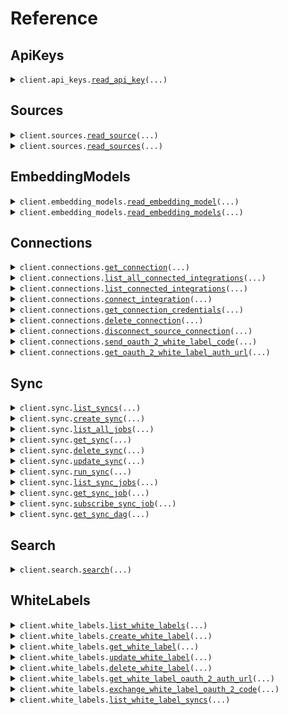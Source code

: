 # Reference
## ApiKeys
<details><summary><code>client.api_keys.<a href="src/airweave/api_keys/client.py">read_api_key</a>(...)</code></summary>
<dl>
<dd>

#### 📝 Description

<dl>
<dd>

<dl>
<dd>

Retrieve an API key by ID.

Args:
----
    db (AsyncSession): The database session.
    id (UUID): The ID of the API key.
    user (schemas.User): The current user.

Returns:
-------
    schemas.APIKey: The API key object.

Raises:
------
    HTTPException: If the API key is not found.
</dd>
</dl>
</dd>
</dl>

#### 🔌 Usage

<dl>
<dd>

<dl>
<dd>

```python
from airweave import AirweaveSDK

client = AirweaveSDK(
    api_key="YOUR_API_KEY",
)
client.api_keys.read_api_key(
    id="id",
    creds="creds",
)

```
</dd>
</dl>
</dd>
</dl>

#### ⚙️ Parameters

<dl>
<dd>

<dl>
<dd>

**id:** `str` 
    
</dd>
</dl>

<dl>
<dd>

**creds:** `str` 
    
</dd>
</dl>

<dl>
<dd>

**request_options:** `typing.Optional[RequestOptions]` — Request-specific configuration.
    
</dd>
</dl>
</dd>
</dl>


</dd>
</dl>
</details>

## Sources
<details><summary><code>client.sources.<a href="src/airweave/sources/client.py">read_source</a>(...)</code></summary>
<dl>
<dd>

#### 📝 Description

<dl>
<dd>

<dl>
<dd>

Get source by id.

Args:
----
    db (AsyncSession): The database session.
    short_name (str): The short name of the source.
    user (schemas.User): The current user.

Returns:
-------
    schemas.Source: The source object.
</dd>
</dl>
</dd>
</dl>

#### 🔌 Usage

<dl>
<dd>

<dl>
<dd>

```python
from airweave import AirweaveSDK

client = AirweaveSDK(
    api_key="YOUR_API_KEY",
)
client.sources.read_source(
    short_name="short_name",
    creds="creds",
)

```
</dd>
</dl>
</dd>
</dl>

#### ⚙️ Parameters

<dl>
<dd>

<dl>
<dd>

**short_name:** `str` 
    
</dd>
</dl>

<dl>
<dd>

**creds:** `str` 
    
</dd>
</dl>

<dl>
<dd>

**request_options:** `typing.Optional[RequestOptions]` — Request-specific configuration.
    
</dd>
</dl>
</dd>
</dl>


</dd>
</dl>
</details>

<details><summary><code>client.sources.<a href="src/airweave/sources/client.py">read_sources</a>(...)</code></summary>
<dl>
<dd>

#### 📝 Description

<dl>
<dd>

<dl>
<dd>

Get all sources for the current user.

Args:
-----
    db: The database session
    user: The current user

Returns:
--------
    list[schemas.Source]: The list of sources.
</dd>
</dl>
</dd>
</dl>

#### 🔌 Usage

<dl>
<dd>

<dl>
<dd>

```python
from airweave import AirweaveSDK

client = AirweaveSDK(
    api_key="YOUR_API_KEY",
)
client.sources.read_sources(
    creds="creds",
)

```
</dd>
</dl>
</dd>
</dl>

#### ⚙️ Parameters

<dl>
<dd>

<dl>
<dd>

**creds:** `str` 
    
</dd>
</dl>

<dl>
<dd>

**request_options:** `typing.Optional[RequestOptions]` — Request-specific configuration.
    
</dd>
</dl>
</dd>
</dl>


</dd>
</dl>
</details>

## EmbeddingModels
<details><summary><code>client.embedding_models.<a href="src/airweave/embedding_models/client.py">read_embedding_model</a>(...)</code></summary>
<dl>
<dd>

#### 📝 Description

<dl>
<dd>

<dl>
<dd>

Get embedding model by id.

Args:
----
    db (AsyncSession): The database session.
    short_name (str): The short name of the embedding model.
    user (schemas.User): The current user.

Returns:
-------
    schemas.EmbeddingModel: The embedding model object.
</dd>
</dl>
</dd>
</dl>

#### 🔌 Usage

<dl>
<dd>

<dl>
<dd>

```python
from airweave import AirweaveSDK

client = AirweaveSDK(
    api_key="YOUR_API_KEY",
)
client.embedding_models.read_embedding_model(
    short_name="short_name",
    creds="creds",
)

```
</dd>
</dl>
</dd>
</dl>

#### ⚙️ Parameters

<dl>
<dd>

<dl>
<dd>

**short_name:** `str` 
    
</dd>
</dl>

<dl>
<dd>

**creds:** `str` 
    
</dd>
</dl>

<dl>
<dd>

**request_options:** `typing.Optional[RequestOptions]` — Request-specific configuration.
    
</dd>
</dl>
</dd>
</dl>


</dd>
</dl>
</details>

<details><summary><code>client.embedding_models.<a href="src/airweave/embedding_models/client.py">read_embedding_models</a>(...)</code></summary>
<dl>
<dd>

#### 📝 Description

<dl>
<dd>

<dl>
<dd>

Get all embedding models.

Args:
----
    db (AsyncSession): The database session.
    user (schemas.User): The current user.

Returns:
-------
    list[schemas.EmbeddingModel]: The list of embedding models.
</dd>
</dl>
</dd>
</dl>

#### 🔌 Usage

<dl>
<dd>

<dl>
<dd>

```python
from airweave import AirweaveSDK

client = AirweaveSDK(
    api_key="YOUR_API_KEY",
)
client.embedding_models.read_embedding_models(
    creds="creds",
)

```
</dd>
</dl>
</dd>
</dl>

#### ⚙️ Parameters

<dl>
<dd>

<dl>
<dd>

**creds:** `str` 
    
</dd>
</dl>

<dl>
<dd>

**request_options:** `typing.Optional[RequestOptions]` — Request-specific configuration.
    
</dd>
</dl>
</dd>
</dl>


</dd>
</dl>
</details>

## Connections
<details><summary><code>client.connections.<a href="src/airweave/connections/client.py">get_connection</a>(...)</code></summary>
<dl>
<dd>

#### 📝 Description

<dl>
<dd>

<dl>
<dd>

Get a specific connection.

Args:
-----
    connection_id: The ID of the connection to get.
    db: The database session.
    user: The current user.

Returns:
-------
    schemas.Connection: The connection.
</dd>
</dl>
</dd>
</dl>

#### 🔌 Usage

<dl>
<dd>

<dl>
<dd>

```python
from airweave import AirweaveSDK

client = AirweaveSDK(
    api_key="YOUR_API_KEY",
)
client.connections.get_connection(
    connection_id="connection_id",
    creds="creds",
)

```
</dd>
</dl>
</dd>
</dl>

#### ⚙️ Parameters

<dl>
<dd>

<dl>
<dd>

**connection_id:** `str` 
    
</dd>
</dl>

<dl>
<dd>

**creds:** `str` 
    
</dd>
</dl>

<dl>
<dd>

**request_options:** `typing.Optional[RequestOptions]` — Request-specific configuration.
    
</dd>
</dl>
</dd>
</dl>


</dd>
</dl>
</details>

<details><summary><code>client.connections.<a href="src/airweave/connections/client.py">list_all_connected_integrations</a>(...)</code></summary>
<dl>
<dd>

#### 📝 Description

<dl>
<dd>

<dl>
<dd>

Get all active connections for the current user across all integration types.

Args:
-----
    db: The database session.
    user: The current user.

Returns:
-------
    list[schemas.Connection]: The list of connections.
</dd>
</dl>
</dd>
</dl>

#### 🔌 Usage

<dl>
<dd>

<dl>
<dd>

```python
from airweave import AirweaveSDK

client = AirweaveSDK(
    api_key="YOUR_API_KEY",
)
client.connections.list_all_connected_integrations(
    creds="creds",
)

```
</dd>
</dl>
</dd>
</dl>

#### ⚙️ Parameters

<dl>
<dd>

<dl>
<dd>

**creds:** `str` 
    
</dd>
</dl>

<dl>
<dd>

**request_options:** `typing.Optional[RequestOptions]` — Request-specific configuration.
    
</dd>
</dl>
</dd>
</dl>


</dd>
</dl>
</details>

<details><summary><code>client.connections.<a href="src/airweave/connections/client.py">list_connected_integrations</a>(...)</code></summary>
<dl>
<dd>

#### 📝 Description

<dl>
<dd>

<dl>
<dd>

Get all integrations of specified type connected to the current user.

Args:
-----
    integration_type (IntegrationType): The type of integration to get connections for.
    db (AsyncSession): The database session.
    user (schemas.User): The current user.

Returns:
-------
    list[schemas.Connection]: The list of connections.
</dd>
</dl>
</dd>
</dl>

#### 🔌 Usage

<dl>
<dd>

<dl>
<dd>

```python
from airweave import AirweaveSDK

client = AirweaveSDK(
    api_key="YOUR_API_KEY",
)
client.connections.list_connected_integrations(
    integration_type="source",
    creds="creds",
)

```
</dd>
</dl>
</dd>
</dl>

#### ⚙️ Parameters

<dl>
<dd>

<dl>
<dd>

**integration_type:** `IntegrationType` 
    
</dd>
</dl>

<dl>
<dd>

**creds:** `str` 
    
</dd>
</dl>

<dl>
<dd>

**request_options:** `typing.Optional[RequestOptions]` — Request-specific configuration.
    
</dd>
</dl>
</dd>
</dl>


</dd>
</dl>
</details>

<details><summary><code>client.connections.<a href="src/airweave/connections/client.py">connect_integration</a>(...)</code></summary>
<dl>
<dd>

#### 📝 Description

<dl>
<dd>

<dl>
<dd>

Connect to a source, destination, or embedding model.

Expects a POST body with:
```json
{
    "name": "required connection name",
    ... other config fields specific to the integration type ...
}
```

Args:
-----
    db: The database session.
    integration_type: The type of integration to connect to.
    short_name: The short name of the integration to connect to.
    name: The name of the connection.
    config_fields: The config fields for the integration.
    user: The current user.

Returns:
-------
    schemas.Connection: The connection.
</dd>
</dl>
</dd>
</dl>

#### 🔌 Usage

<dl>
<dd>

<dl>
<dd>

```python
from airweave import AirweaveSDK

client = AirweaveSDK(
    api_key="YOUR_API_KEY",
)
client.connections.connect_integration(
    integration_type="source",
    short_name="short_name",
    creds="creds",
    config_fields={"config_fields": {"key": "value"}},
)

```
</dd>
</dl>
</dd>
</dl>

#### ⚙️ Parameters

<dl>
<dd>

<dl>
<dd>

**integration_type:** `IntegrationType` 
    
</dd>
</dl>

<dl>
<dd>

**short_name:** `str` 
    
</dd>
</dl>

<dl>
<dd>

**creds:** `str` 
    
</dd>
</dl>

<dl>
<dd>

**config_fields:** `typing.Dict[str, typing.Optional[typing.Any]]` 
    
</dd>
</dl>

<dl>
<dd>

**name:** `typing.Optional[str]` 
    
</dd>
</dl>

<dl>
<dd>

**request_options:** `typing.Optional[RequestOptions]` — Request-specific configuration.
    
</dd>
</dl>
</dd>
</dl>


</dd>
</dl>
</details>

<details><summary><code>client.connections.<a href="src/airweave/connections/client.py">get_connection_credentials</a>(...)</code></summary>
<dl>
<dd>

#### 📝 Description

<dl>
<dd>

<dl>
<dd>

Get the credentials for a connection.

Args:
-----
    connection_id (UUID): The ID of the connection to get credentials for
    db (AsyncSession): The database session
    user (schemas.User): The current user

Returns:
-------
    decrypted_credentials (dict): The credentials for the connection
</dd>
</dl>
</dd>
</dl>

#### 🔌 Usage

<dl>
<dd>

<dl>
<dd>

```python
from airweave import AirweaveSDK

client = AirweaveSDK(
    api_key="YOUR_API_KEY",
)
client.connections.get_connection_credentials(
    connection_id="connection_id",
    creds="creds",
)

```
</dd>
</dl>
</dd>
</dl>

#### ⚙️ Parameters

<dl>
<dd>

<dl>
<dd>

**connection_id:** `str` 
    
</dd>
</dl>

<dl>
<dd>

**creds:** `str` 
    
</dd>
</dl>

<dl>
<dd>

**request_options:** `typing.Optional[RequestOptions]` — Request-specific configuration.
    
</dd>
</dl>
</dd>
</dl>


</dd>
</dl>
</details>

<details><summary><code>client.connections.<a href="src/airweave/connections/client.py">delete_connection</a>(...)</code></summary>
<dl>
<dd>

#### 📝 Description

<dl>
<dd>

<dl>
<dd>

Delete a connection.

Deletes the connection and integration credential.

Args:
-----
    db (AsyncSession): The database session
    connection_id (UUID): The ID of the connection to delete
    user (schemas.User): The current user

Returns:
--------
    connection (schemas.Connection): The deleted connection
</dd>
</dl>
</dd>
</dl>

#### 🔌 Usage

<dl>
<dd>

<dl>
<dd>

```python
from airweave import AirweaveSDK

client = AirweaveSDK(
    api_key="YOUR_API_KEY",
)
client.connections.delete_connection(
    connection_id="connection_id",
    creds="creds",
)

```
</dd>
</dl>
</dd>
</dl>

#### ⚙️ Parameters

<dl>
<dd>

<dl>
<dd>

**connection_id:** `str` 
    
</dd>
</dl>

<dl>
<dd>

**creds:** `str` 
    
</dd>
</dl>

<dl>
<dd>

**request_options:** `typing.Optional[RequestOptions]` — Request-specific configuration.
    
</dd>
</dl>
</dd>
</dl>


</dd>
</dl>
</details>

<details><summary><code>client.connections.<a href="src/airweave/connections/client.py">disconnect_source_connection</a>(...)</code></summary>
<dl>
<dd>

#### 📝 Description

<dl>
<dd>

<dl>
<dd>

Disconnect from a source connection.

Args:
-----
    db (AsyncSession): The database session
    connection_id (UUID): The ID of the connection to disconnect
    user (schemas.User): The current user

Returns:
--------
    connection (schemas.Connection): The disconnected connection
</dd>
</dl>
</dd>
</dl>

#### 🔌 Usage

<dl>
<dd>

<dl>
<dd>

```python
from airweave import AirweaveSDK

client = AirweaveSDK(
    api_key="YOUR_API_KEY",
)
client.connections.disconnect_source_connection(
    connection_id="connection_id",
    creds="creds",
)

```
</dd>
</dl>
</dd>
</dl>

#### ⚙️ Parameters

<dl>
<dd>

<dl>
<dd>

**connection_id:** `str` 
    
</dd>
</dl>

<dl>
<dd>

**creds:** `str` 
    
</dd>
</dl>

<dl>
<dd>

**request_options:** `typing.Optional[RequestOptions]` — Request-specific configuration.
    
</dd>
</dl>
</dd>
</dl>


</dd>
</dl>
</details>

<details><summary><code>client.connections.<a href="src/airweave/connections/client.py">send_oauth_2_white_label_code</a>(...)</code></summary>
<dl>
<dd>

#### 📝 Description

<dl>
<dd>

<dl>
<dd>

Exchange the OAuth2 authorization code for a white label integration.

Args:
-----
    db: The database session
    white_label_id: The ID of the white label integration
    code: The authorization code
    user: The current user
    background_tasks: The background tasks

Returns:
--------
    connection (schemas.Connection): The created connection
</dd>
</dl>
</dd>
</dl>

#### 🔌 Usage

<dl>
<dd>

<dl>
<dd>

```python
from airweave import AirweaveSDK

client = AirweaveSDK(
    api_key="YOUR_API_KEY",
)
client.connections.send_oauth_2_white_label_code(
    white_label_id="white_label_id",
    creds="creds",
    request="string",
)

```
</dd>
</dl>
</dd>
</dl>

#### ⚙️ Parameters

<dl>
<dd>

<dl>
<dd>

**white_label_id:** `str` 
    
</dd>
</dl>

<dl>
<dd>

**creds:** `str` 
    
</dd>
</dl>

<dl>
<dd>

**request:** `str` 
    
</dd>
</dl>

<dl>
<dd>

**request_options:** `typing.Optional[RequestOptions]` — Request-specific configuration.
    
</dd>
</dl>
</dd>
</dl>


</dd>
</dl>
</details>

<details><summary><code>client.connections.<a href="src/airweave/connections/client.py">get_oauth_2_white_label_auth_url</a>(...)</code></summary>
<dl>
<dd>

#### 📝 Description

<dl>
<dd>

<dl>
<dd>

Get the OAuth2 authorization URL for a white label integration.

Args:
-----
    db: The database session
    white_label_id: The ID of the white label integration
    user: The current user

Returns:
--------
    str: The OAuth2 authorization URL
</dd>
</dl>
</dd>
</dl>

#### 🔌 Usage

<dl>
<dd>

<dl>
<dd>

```python
from airweave import AirweaveSDK

client = AirweaveSDK(
    api_key="YOUR_API_KEY",
)
client.connections.get_oauth_2_white_label_auth_url(
    white_label_id="white_label_id",
    creds="creds",
)

```
</dd>
</dl>
</dd>
</dl>

#### ⚙️ Parameters

<dl>
<dd>

<dl>
<dd>

**white_label_id:** `str` 
    
</dd>
</dl>

<dl>
<dd>

**creds:** `str` 
    
</dd>
</dl>

<dl>
<dd>

**request_options:** `typing.Optional[RequestOptions]` — Request-specific configuration.
    
</dd>
</dl>
</dd>
</dl>


</dd>
</dl>
</details>

## Sync
<details><summary><code>client.sync.<a href="src/airweave/sync/client.py">list_syncs</a>(...)</code></summary>
<dl>
<dd>

#### 📝 Description

<dl>
<dd>

<dl>
<dd>

List all syncs for the current user.

Args:
-----
    db: The database session
    skip: The number of syncs to skip
    limit: The number of syncs to return
    with_source_connection: Whether to include the source connection in the response
    user: The current user

Returns:
--------
    list[schemas.Sync] | list[schemas.SyncWithSourceConnection]: A list of syncs
</dd>
</dl>
</dd>
</dl>

#### 🔌 Usage

<dl>
<dd>

<dl>
<dd>

```python
from airweave import AirweaveSDK

client = AirweaveSDK(
    api_key="YOUR_API_KEY",
)
client.sync.list_syncs(
    creds="creds",
)

```
</dd>
</dl>
</dd>
</dl>

#### ⚙️ Parameters

<dl>
<dd>

<dl>
<dd>

**creds:** `str` 
    
</dd>
</dl>

<dl>
<dd>

**skip:** `typing.Optional[int]` 
    
</dd>
</dl>

<dl>
<dd>

**limit:** `typing.Optional[int]` 
    
</dd>
</dl>

<dl>
<dd>

**with_source_connection:** `typing.Optional[bool]` 
    
</dd>
</dl>

<dl>
<dd>

**request_options:** `typing.Optional[RequestOptions]` — Request-specific configuration.
    
</dd>
</dl>
</dd>
</dl>


</dd>
</dl>
</details>

<details><summary><code>client.sync.<a href="src/airweave/sync/client.py">create_sync</a>(...)</code></summary>
<dl>
<dd>

#### 📝 Description

<dl>
<dd>

<dl>
<dd>

Create a new sync configuration.

Args:
-----
    db: The database session
    sync_in: The sync to create
    user: The current user
    background_tasks: The background tasks

Returns:
--------
    sync (schemas.Sync): The created sync
</dd>
</dl>
</dd>
</dl>

#### 🔌 Usage

<dl>
<dd>

<dl>
<dd>

```python
from airweave import AirweaveSDK

client = AirweaveSDK(
    api_key="YOUR_API_KEY",
)
client.sync.create_sync(
    creds="creds",
    name="name",
    source_connection_id="source_connection_id",
    destination_connection_ids=[
        "destination_connection_ids",
        "destination_connection_ids",
    ],
)

```
</dd>
</dl>
</dd>
</dl>

#### ⚙️ Parameters

<dl>
<dd>

<dl>
<dd>

**creds:** `str` 
    
</dd>
</dl>

<dl>
<dd>

**name:** `str` 
    
</dd>
</dl>

<dl>
<dd>

**source_connection_id:** `str` 
    
</dd>
</dl>

<dl>
<dd>

**destination_connection_ids:** `typing.Sequence[str]` 
    
</dd>
</dl>

<dl>
<dd>

**embedding_model_connection_id:** `typing.Optional[str]` 
    
</dd>
</dl>

<dl>
<dd>

**description:** `typing.Optional[str]` 
    
</dd>
</dl>

<dl>
<dd>

**cron_schedule:** `typing.Optional[str]` 
    
</dd>
</dl>

<dl>
<dd>

**next_scheduled_run:** `typing.Optional[dt.datetime]` 
    
</dd>
</dl>

<dl>
<dd>

**white_label_id:** `typing.Optional[str]` 
    
</dd>
</dl>

<dl>
<dd>

**white_label_user_identifier:** `typing.Optional[str]` 
    
</dd>
</dl>

<dl>
<dd>

**sync_metadata:** `typing.Optional[typing.Dict[str, typing.Optional[typing.Any]]]` 
    
</dd>
</dl>

<dl>
<dd>

**status:** `typing.Optional[SyncStatus]` 
    
</dd>
</dl>

<dl>
<dd>

**run_immediately:** `typing.Optional[bool]` 
    
</dd>
</dl>

<dl>
<dd>

**request_options:** `typing.Optional[RequestOptions]` — Request-specific configuration.
    
</dd>
</dl>
</dd>
</dl>


</dd>
</dl>
</details>

<details><summary><code>client.sync.<a href="src/airweave/sync/client.py">list_all_jobs</a>(...)</code></summary>
<dl>
<dd>

#### 📝 Description

<dl>
<dd>

<dl>
<dd>

List all sync jobs across all syncs.

Args:
-----
    db: The database session
    skip: The number of jobs to skip
    limit: The number of jobs to return
    status: Filter by job status
    user: The current user

Returns:
--------
    list[schemas.SyncJob]: A list of all sync jobs
</dd>
</dl>
</dd>
</dl>

#### 🔌 Usage

<dl>
<dd>

<dl>
<dd>

```python
from airweave import AirweaveSDK

client = AirweaveSDK(
    api_key="YOUR_API_KEY",
)
client.sync.list_all_jobs(
    creds="creds",
)

```
</dd>
</dl>
</dd>
</dl>

#### ⚙️ Parameters

<dl>
<dd>

<dl>
<dd>

**creds:** `str` 
    
</dd>
</dl>

<dl>
<dd>

**skip:** `typing.Optional[int]` 
    
</dd>
</dl>

<dl>
<dd>

**limit:** `typing.Optional[int]` 
    
</dd>
</dl>

<dl>
<dd>

**status:** `typing.Optional[typing.Union[str, typing.Sequence[str]]]` — Filter by job status
    
</dd>
</dl>

<dl>
<dd>

**request_options:** `typing.Optional[RequestOptions]` — Request-specific configuration.
    
</dd>
</dl>
</dd>
</dl>


</dd>
</dl>
</details>

<details><summary><code>client.sync.<a href="src/airweave/sync/client.py">get_sync</a>(...)</code></summary>
<dl>
<dd>

#### 📝 Description

<dl>
<dd>

<dl>
<dd>

Get a specific sync by ID.

Args:
-----
    db: The database session
    sync_id: The ID of the sync to get
    user: The current user

Returns:
--------
    sync (schemas.Sync): The sync
</dd>
</dl>
</dd>
</dl>

#### 🔌 Usage

<dl>
<dd>

<dl>
<dd>

```python
from airweave import AirweaveSDK

client = AirweaveSDK(
    api_key="YOUR_API_KEY",
)
client.sync.get_sync(
    sync_id="sync_id",
    creds="creds",
)

```
</dd>
</dl>
</dd>
</dl>

#### ⚙️ Parameters

<dl>
<dd>

<dl>
<dd>

**sync_id:** `str` 
    
</dd>
</dl>

<dl>
<dd>

**creds:** `str` 
    
</dd>
</dl>

<dl>
<dd>

**request_options:** `typing.Optional[RequestOptions]` — Request-specific configuration.
    
</dd>
</dl>
</dd>
</dl>


</dd>
</dl>
</details>

<details><summary><code>client.sync.<a href="src/airweave/sync/client.py">delete_sync</a>(...)</code></summary>
<dl>
<dd>

#### 📝 Description

<dl>
<dd>

<dl>
<dd>

Delete a sync configuration and optionally its associated data.

Args:
-----
    db: The database session
    sync_id: The ID of the sync to delete
    delete_data: Whether to delete the data associated with the sync
    user: The current user

Returns:
--------
    sync (schemas.Sync): The deleted sync
</dd>
</dl>
</dd>
</dl>

#### 🔌 Usage

<dl>
<dd>

<dl>
<dd>

```python
from airweave import AirweaveSDK

client = AirweaveSDK(
    api_key="YOUR_API_KEY",
)
client.sync.delete_sync(
    sync_id="sync_id",
    creds="creds",
)

```
</dd>
</dl>
</dd>
</dl>

#### ⚙️ Parameters

<dl>
<dd>

<dl>
<dd>

**sync_id:** `str` 
    
</dd>
</dl>

<dl>
<dd>

**creds:** `str` 
    
</dd>
</dl>

<dl>
<dd>

**delete_data:** `typing.Optional[bool]` 
    
</dd>
</dl>

<dl>
<dd>

**request_options:** `typing.Optional[RequestOptions]` — Request-specific configuration.
    
</dd>
</dl>
</dd>
</dl>


</dd>
</dl>
</details>

<details><summary><code>client.sync.<a href="src/airweave/sync/client.py">update_sync</a>(...)</code></summary>
<dl>
<dd>

#### 📝 Description

<dl>
<dd>

<dl>
<dd>

Update a sync configuration.

Args:
-----
    db: The database session
    sync_id: The ID of the sync to update
    sync_update: The sync update data
    user: The current user

Returns:
--------
    sync (schemas.Sync): The updated sync
</dd>
</dl>
</dd>
</dl>

#### 🔌 Usage

<dl>
<dd>

<dl>
<dd>

```python
from airweave import AirweaveSDK

client = AirweaveSDK(
    api_key="YOUR_API_KEY",
)
client.sync.update_sync(
    sync_id="sync_id",
    creds="creds",
)

```
</dd>
</dl>
</dd>
</dl>

#### ⚙️ Parameters

<dl>
<dd>

<dl>
<dd>

**sync_id:** `str` 
    
</dd>
</dl>

<dl>
<dd>

**creds:** `str` 
    
</dd>
</dl>

<dl>
<dd>

**name:** `typing.Optional[str]` 
    
</dd>
</dl>

<dl>
<dd>

**cron_schedule:** `typing.Optional[str]` 
    
</dd>
</dl>

<dl>
<dd>

**next_scheduled_run:** `typing.Optional[dt.datetime]` 
    
</dd>
</dl>

<dl>
<dd>

**white_label_id:** `typing.Optional[str]` 
    
</dd>
</dl>

<dl>
<dd>

**white_label_user_identifier:** `typing.Optional[str]` 
    
</dd>
</dl>

<dl>
<dd>

**sync_metadata:** `typing.Optional[typing.Dict[str, typing.Optional[typing.Any]]]` 
    
</dd>
</dl>

<dl>
<dd>

**status:** `typing.Optional[SyncStatus]` 
    
</dd>
</dl>

<dl>
<dd>

**request_options:** `typing.Optional[RequestOptions]` — Request-specific configuration.
    
</dd>
</dl>
</dd>
</dl>


</dd>
</dl>
</details>

<details><summary><code>client.sync.<a href="src/airweave/sync/client.py">run_sync</a>(...)</code></summary>
<dl>
<dd>

#### 📝 Description

<dl>
<dd>

<dl>
<dd>

Trigger a sync run.

Args:
-----
    db: The database session
    sync_id: The ID of the sync to run
    user: The current user
    background_tasks: The background tasks

Returns:
--------
    sync_job (schemas.SyncJob): The sync job
</dd>
</dl>
</dd>
</dl>

#### 🔌 Usage

<dl>
<dd>

<dl>
<dd>

```python
from airweave import AirweaveSDK

client = AirweaveSDK(
    api_key="YOUR_API_KEY",
)
client.sync.run_sync(
    sync_id="sync_id",
    creds="creds",
)

```
</dd>
</dl>
</dd>
</dl>

#### ⚙️ Parameters

<dl>
<dd>

<dl>
<dd>

**sync_id:** `str` 
    
</dd>
</dl>

<dl>
<dd>

**creds:** `str` 
    
</dd>
</dl>

<dl>
<dd>

**request_options:** `typing.Optional[RequestOptions]` — Request-specific configuration.
    
</dd>
</dl>
</dd>
</dl>


</dd>
</dl>
</details>

<details><summary><code>client.sync.<a href="src/airweave/sync/client.py">list_sync_jobs</a>(...)</code></summary>
<dl>
<dd>

#### 📝 Description

<dl>
<dd>

<dl>
<dd>

List all jobs for a specific sync.

Args:
-----
    db: The database session
    sync_id: The ID of the sync to list jobs for
    user: The current user

Returns:
--------
    list[schemas.SyncJob]: A list of sync jobs
</dd>
</dl>
</dd>
</dl>

#### 🔌 Usage

<dl>
<dd>

<dl>
<dd>

```python
from airweave import AirweaveSDK

client = AirweaveSDK(
    api_key="YOUR_API_KEY",
)
client.sync.list_sync_jobs(
    sync_id="sync_id",
    creds="creds",
)

```
</dd>
</dl>
</dd>
</dl>

#### ⚙️ Parameters

<dl>
<dd>

<dl>
<dd>

**sync_id:** `str` 
    
</dd>
</dl>

<dl>
<dd>

**creds:** `str` 
    
</dd>
</dl>

<dl>
<dd>

**request_options:** `typing.Optional[RequestOptions]` — Request-specific configuration.
    
</dd>
</dl>
</dd>
</dl>


</dd>
</dl>
</details>

<details><summary><code>client.sync.<a href="src/airweave/sync/client.py">get_sync_job</a>(...)</code></summary>
<dl>
<dd>

#### 📝 Description

<dl>
<dd>

<dl>
<dd>

Get details of a specific sync job.

Args:
-----
    db: The database session
    sync_id: The ID of the sync to list jobs for
    job_id: The ID of the job to get
    user: The current user

Returns:
--------
    sync_job (schemas.SyncJob): The sync job
</dd>
</dl>
</dd>
</dl>

#### 🔌 Usage

<dl>
<dd>

<dl>
<dd>

```python
from airweave import AirweaveSDK

client = AirweaveSDK(
    api_key="YOUR_API_KEY",
)
client.sync.get_sync_job(
    sync_id="sync_id",
    job_id="job_id",
    creds="creds",
)

```
</dd>
</dl>
</dd>
</dl>

#### ⚙️ Parameters

<dl>
<dd>

<dl>
<dd>

**sync_id:** `str` 
    
</dd>
</dl>

<dl>
<dd>

**job_id:** `str` 
    
</dd>
</dl>

<dl>
<dd>

**creds:** `str` 
    
</dd>
</dl>

<dl>
<dd>

**request_options:** `typing.Optional[RequestOptions]` — Request-specific configuration.
    
</dd>
</dl>
</dd>
</dl>


</dd>
</dl>
</details>

<details><summary><code>client.sync.<a href="src/airweave/sync/client.py">subscribe_sync_job</a>(...)</code></summary>
<dl>
<dd>

#### 📝 Description

<dl>
<dd>

<dl>
<dd>

Server-Sent Events (SSE) endpoint to subscribe to a sync job's progress.

Args:
-----
    job_id: The ID of the job to subscribe to
    request: The request object
    db: The database session

Returns:
--------
    StreamingResponse: The streaming response
</dd>
</dl>
</dd>
</dl>

#### 🔌 Usage

<dl>
<dd>

<dl>
<dd>

```python
from airweave import AirweaveSDK

client = AirweaveSDK(
    api_key="YOUR_API_KEY",
)
client.sync.subscribe_sync_job(
    job_id="job_id",
)

```
</dd>
</dl>
</dd>
</dl>

#### ⚙️ Parameters

<dl>
<dd>

<dl>
<dd>

**job_id:** `str` 
    
</dd>
</dl>

<dl>
<dd>

**request_options:** `typing.Optional[RequestOptions]` — Request-specific configuration.
    
</dd>
</dl>
</dd>
</dl>


</dd>
</dl>
</details>

<details><summary><code>client.sync.<a href="src/airweave/sync/client.py">get_sync_dag</a>(...)</code></summary>
<dl>
<dd>

#### 📝 Description

<dl>
<dd>

<dl>
<dd>

Get the DAG for a specific sync.
</dd>
</dl>
</dd>
</dl>

#### 🔌 Usage

<dl>
<dd>

<dl>
<dd>

```python
from airweave import AirweaveSDK

client = AirweaveSDK(
    api_key="YOUR_API_KEY",
)
client.sync.get_sync_dag(
    sync_id="sync_id",
    creds="creds",
)

```
</dd>
</dl>
</dd>
</dl>

#### ⚙️ Parameters

<dl>
<dd>

<dl>
<dd>

**sync_id:** `str` 
    
</dd>
</dl>

<dl>
<dd>

**creds:** `str` 
    
</dd>
</dl>

<dl>
<dd>

**request_options:** `typing.Optional[RequestOptions]` — Request-specific configuration.
    
</dd>
</dl>
</dd>
</dl>


</dd>
</dl>
</details>

## Search
<details><summary><code>client.search.<a href="src/airweave/search/client.py">search</a>(...)</code></summary>
<dl>
<dd>

#### 📝 Description

<dl>
<dd>

<dl>
<dd>

Search for documents within a specific sync.

Args:
-----
    db: The database session
    sync_id: The ID of the sync to search within
    query: The search query text
    response_type: Type of response (raw results or AI completion)
    user: The current user

Returns:
--------
    dict: A dictionary containing search results or AI completion
</dd>
</dl>
</dd>
</dl>

#### 🔌 Usage

<dl>
<dd>

<dl>
<dd>

```python
from airweave import AirweaveSDK

client = AirweaveSDK(
    api_key="YOUR_API_KEY",
)
client.search.search(
    sync_id="sync_id",
    query="query",
    creds="creds",
)

```
</dd>
</dl>
</dd>
</dl>

#### ⚙️ Parameters

<dl>
<dd>

<dl>
<dd>

**sync_id:** `str` — The ID of the sync to search within
    
</dd>
</dl>

<dl>
<dd>

**query:** `str` — Search query text
    
</dd>
</dl>

<dl>
<dd>

**creds:** `str` 
    
</dd>
</dl>

<dl>
<dd>

**response_type:** `typing.Optional[ResponseType]` — Type of response: raw search results or AI completion
    
</dd>
</dl>

<dl>
<dd>

**request_options:** `typing.Optional[RequestOptions]` — Request-specific configuration.
    
</dd>
</dl>
</dd>
</dl>


</dd>
</dl>
</details>

## WhiteLabels
<details><summary><code>client.white_labels.<a href="src/airweave/white_labels/client.py">list_white_labels</a>(...)</code></summary>
<dl>
<dd>

#### 📝 Description

<dl>
<dd>

<dl>
<dd>

List all white labels for the current user's organization.

Args:
-----
    db: The database session
    current_user: The current user

Returns:
--------
    list[schemas.WhiteLabel]: A list of white labels
</dd>
</dl>
</dd>
</dl>

#### 🔌 Usage

<dl>
<dd>

<dl>
<dd>

```python
from airweave import AirweaveSDK

client = AirweaveSDK(
    api_key="YOUR_API_KEY",
)
client.white_labels.list_white_labels(
    creds="creds",
)

```
</dd>
</dl>
</dd>
</dl>

#### ⚙️ Parameters

<dl>
<dd>

<dl>
<dd>

**creds:** `str` 
    
</dd>
</dl>

<dl>
<dd>

**request_options:** `typing.Optional[RequestOptions]` — Request-specific configuration.
    
</dd>
</dl>
</dd>
</dl>


</dd>
</dl>
</details>

<details><summary><code>client.white_labels.<a href="src/airweave/white_labels/client.py">create_white_label</a>(...)</code></summary>
<dl>
<dd>

#### 📝 Description

<dl>
<dd>

<dl>
<dd>

Create new white label integration.

Args:
-----
    db: The database session
    current_user: The current user
    white_label_in: The white label to create

Returns:
--------
    white_label (schemas.WhiteLabel): The created white label
</dd>
</dl>
</dd>
</dl>

#### 🔌 Usage

<dl>
<dd>

<dl>
<dd>

```python
from airweave import AirweaveSDK

client = AirweaveSDK(
    api_key="YOUR_API_KEY",
)
client.white_labels.create_white_label(
    creds="creds",
    name="name",
    source_short_name="source_short_name",
    redirect_url="redirect_url",
    client_id="client_id",
    client_secret="client_secret",
)

```
</dd>
</dl>
</dd>
</dl>

#### ⚙️ Parameters

<dl>
<dd>

<dl>
<dd>

**creds:** `str` 
    
</dd>
</dl>

<dl>
<dd>

**name:** `str` 
    
</dd>
</dl>

<dl>
<dd>

**source_short_name:** `str` 
    
</dd>
</dl>

<dl>
<dd>

**redirect_url:** `str` 
    
</dd>
</dl>

<dl>
<dd>

**client_id:** `str` 
    
</dd>
</dl>

<dl>
<dd>

**client_secret:** `str` 
    
</dd>
</dl>

<dl>
<dd>

**request_options:** `typing.Optional[RequestOptions]` — Request-specific configuration.
    
</dd>
</dl>
</dd>
</dl>


</dd>
</dl>
</details>

<details><summary><code>client.white_labels.<a href="src/airweave/white_labels/client.py">get_white_label</a>(...)</code></summary>
<dl>
<dd>

#### 📝 Description

<dl>
<dd>

<dl>
<dd>

Get a specific white label integration.

Args:
-----
    db: The database session
    white_label_id: The ID of the white label to get
    current_user: The current user

Returns:
--------
    white_label (schemas.WhiteLabel): The white label
</dd>
</dl>
</dd>
</dl>

#### 🔌 Usage

<dl>
<dd>

<dl>
<dd>

```python
from airweave import AirweaveSDK

client = AirweaveSDK(
    api_key="YOUR_API_KEY",
)
client.white_labels.get_white_label(
    white_label_id="white_label_id",
    creds="creds",
)

```
</dd>
</dl>
</dd>
</dl>

#### ⚙️ Parameters

<dl>
<dd>

<dl>
<dd>

**white_label_id:** `str` 
    
</dd>
</dl>

<dl>
<dd>

**creds:** `str` 
    
</dd>
</dl>

<dl>
<dd>

**request_options:** `typing.Optional[RequestOptions]` — Request-specific configuration.
    
</dd>
</dl>
</dd>
</dl>


</dd>
</dl>
</details>

<details><summary><code>client.white_labels.<a href="src/airweave/white_labels/client.py">update_white_label</a>(...)</code></summary>
<dl>
<dd>

#### 📝 Description

<dl>
<dd>

<dl>
<dd>

Update a white label integration.

Args:
-----
    db: The database session
    current_user: The current user
    white_label_id: The ID of the white label to update
    white_label_in: The white label to update

Returns:
--------
    white_label (schemas.WhiteLabel): The updated white label
</dd>
</dl>
</dd>
</dl>

#### 🔌 Usage

<dl>
<dd>

<dl>
<dd>

```python
from airweave import AirweaveSDK

client = AirweaveSDK(
    api_key="YOUR_API_KEY",
)
client.white_labels.update_white_label(
    white_label_id="white_label_id",
    creds="creds",
)

```
</dd>
</dl>
</dd>
</dl>

#### ⚙️ Parameters

<dl>
<dd>

<dl>
<dd>

**white_label_id:** `str` 
    
</dd>
</dl>

<dl>
<dd>

**creds:** `str` 
    
</dd>
</dl>

<dl>
<dd>

**name:** `typing.Optional[str]` 
    
</dd>
</dl>

<dl>
<dd>

**redirect_url:** `typing.Optional[str]` 
    
</dd>
</dl>

<dl>
<dd>

**client_id:** `typing.Optional[str]` 
    
</dd>
</dl>

<dl>
<dd>

**client_secret:** `typing.Optional[str]` 
    
</dd>
</dl>

<dl>
<dd>

**request_options:** `typing.Optional[RequestOptions]` — Request-specific configuration.
    
</dd>
</dl>
</dd>
</dl>


</dd>
</dl>
</details>

<details><summary><code>client.white_labels.<a href="src/airweave/white_labels/client.py">delete_white_label</a>(...)</code></summary>
<dl>
<dd>

#### 📝 Description

<dl>
<dd>

<dl>
<dd>

Delete a white label integration.

Args:
-----
    db: The database session
    current_user: The current user
    white_label_id: The ID of the white label to delete

Returns:
--------
    white_label (schemas.WhiteLabel): The deleted white label
</dd>
</dl>
</dd>
</dl>

#### 🔌 Usage

<dl>
<dd>

<dl>
<dd>

```python
from airweave import AirweaveSDK

client = AirweaveSDK(
    api_key="YOUR_API_KEY",
)
client.white_labels.delete_white_label(
    white_label_id="white_label_id",
    creds="creds",
)

```
</dd>
</dl>
</dd>
</dl>

#### ⚙️ Parameters

<dl>
<dd>

<dl>
<dd>

**white_label_id:** `str` 
    
</dd>
</dl>

<dl>
<dd>

**creds:** `str` 
    
</dd>
</dl>

<dl>
<dd>

**request_options:** `typing.Optional[RequestOptions]` — Request-specific configuration.
    
</dd>
</dl>
</dd>
</dl>


</dd>
</dl>
</details>

<details><summary><code>client.white_labels.<a href="src/airweave/white_labels/client.py">get_white_label_oauth_2_auth_url</a>(...)</code></summary>
<dl>
<dd>

#### 📝 Description

<dl>
<dd>

<dl>
<dd>

Generate the OAuth2 authorization URL by delegating to oauth2_service.

Args:
-----
    db: The database session
    white_label_id: The ID of the white label to get the auth URL for
    user: The current user

Returns:
--------
    str: The OAuth2 authorization URL
</dd>
</dl>
</dd>
</dl>

#### 🔌 Usage

<dl>
<dd>

<dl>
<dd>

```python
from airweave import AirweaveSDK

client = AirweaveSDK(
    api_key="YOUR_API_KEY",
)
client.white_labels.get_white_label_oauth_2_auth_url(
    white_label_id="white_label_id",
    creds="creds",
)

```
</dd>
</dl>
</dd>
</dl>

#### ⚙️ Parameters

<dl>
<dd>

<dl>
<dd>

**white_label_id:** `str` 
    
</dd>
</dl>

<dl>
<dd>

**creds:** `str` 
    
</dd>
</dl>

<dl>
<dd>

**request_options:** `typing.Optional[RequestOptions]` — Request-specific configuration.
    
</dd>
</dl>
</dd>
</dl>


</dd>
</dl>
</details>

<details><summary><code>client.white_labels.<a href="src/airweave/white_labels/client.py">exchange_white_label_oauth_2_code</a>(...)</code></summary>
<dl>
<dd>

#### 📝 Description

<dl>
<dd>

<dl>
<dd>

Exchange OAuth2 code for tokens and create connection.

Args:
-----
    white_label_id: The ID of the white label to exchange the code for
    code: The OAuth2 code
    db: The database session
    user: The current user

Returns:
--------
    connection (schemas.Connection): The created connection
</dd>
</dl>
</dd>
</dl>

#### 🔌 Usage

<dl>
<dd>

<dl>
<dd>

```python
from airweave import AirweaveSDK

client = AirweaveSDK(
    api_key="YOUR_API_KEY",
)
client.white_labels.exchange_white_label_oauth_2_code(
    white_label_id="white_label_id",
    creds="creds",
    request="string",
)

```
</dd>
</dl>
</dd>
</dl>

#### ⚙️ Parameters

<dl>
<dd>

<dl>
<dd>

**white_label_id:** `str` 
    
</dd>
</dl>

<dl>
<dd>

**creds:** `str` 
    
</dd>
</dl>

<dl>
<dd>

**request:** `str` 
    
</dd>
</dl>

<dl>
<dd>

**request_options:** `typing.Optional[RequestOptions]` — Request-specific configuration.
    
</dd>
</dl>
</dd>
</dl>


</dd>
</dl>
</details>

<details><summary><code>client.white_labels.<a href="src/airweave/white_labels/client.py">list_white_label_syncs</a>(...)</code></summary>
<dl>
<dd>

#### 📝 Description

<dl>
<dd>

<dl>
<dd>

List all syncs for a specific white label.

Args:
-----
    white_label_id: The ID of the white label to list syncs for
    db: The database session
    current_user: The current user

Returns:
--------
    list[schemas.Sync]: A list of syncs
</dd>
</dl>
</dd>
</dl>

#### 🔌 Usage

<dl>
<dd>

<dl>
<dd>

```python
from airweave import AirweaveSDK

client = AirweaveSDK(
    api_key="YOUR_API_KEY",
)
client.white_labels.list_white_label_syncs(
    white_label_id="white_label_id",
    creds="creds",
)

```
</dd>
</dl>
</dd>
</dl>

#### ⚙️ Parameters

<dl>
<dd>

<dl>
<dd>

**white_label_id:** `str` 
    
</dd>
</dl>

<dl>
<dd>

**creds:** `str` 
    
</dd>
</dl>

<dl>
<dd>

**request_options:** `typing.Optional[RequestOptions]` — Request-specific configuration.
    
</dd>
</dl>
</dd>
</dl>


</dd>
</dl>
</details>


